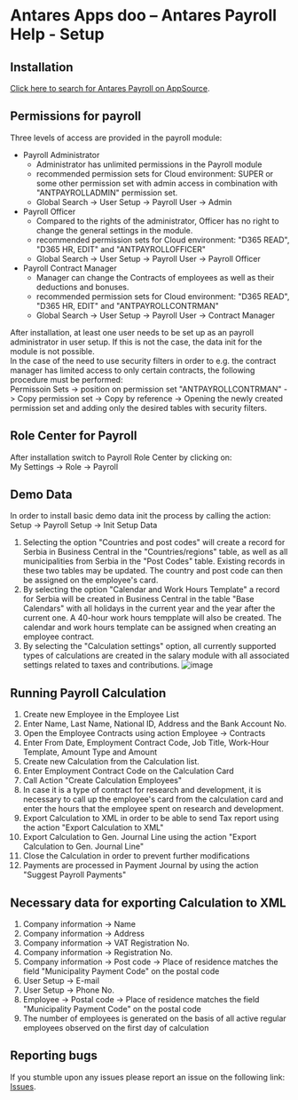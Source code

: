# Antares Apps doo – Antares Payroll Help - Setup

## Installation
[Click here to search for Antares Payroll on AppSource](https://appsource.microsoft.com/en-us/product/dynamics-365-business-central/PUBID.antaresapps1634735406093%7CAID.payroll%7CPAPPID.82ed9411-e456-4ed9-848d-035fead71575).

## Permissions for payroll
Three levels of access are provided in the payroll module:
* Payroll Administrator
  * Administrator has unlimited permissions in the Payroll module 
  * recommended permission sets for Cloud environment: SUPER or some other permission set with admin access in combination with "ANTPAYROLLADMIN" permission set.
  * Global Search -> User Setup -> Payroll User -> Admin<br/>
* Payroll Officer
  * Compared to the rights of the administrator, Officer has no right to change the general settings in the module.
  * recommended permission sets for Cloud environment: "D365 READ", "D365 HR, EDIT" and "ANTPAYROLLOFFICER" 
  * Global Search -> User Setup -> Payroll User -> Payroll Officer<br/>
* Payroll Contract Manager
  * Manager can change the Contracts of employees as well as their deductions and bonuses.
  * recommended permission sets for Cloud environment: "D365 READ", "D365 HR, EDIT" and "ANTPAYROLLCONTRMAN" 
  * Global Search -> User Setup -> Payroll User -> Contract Manager<br/>
  
After installation, at least one user needs to be set up as an payroll administrator in user setup. If this is not the case, the data init for the module is not possible.<br/>
In the case of the need to use security filters in order to e.g. the contract manager has limited access to only certain contracts, the following procedure must be performed:<br/>
Permissoin Sets -> position on permission set "ANTPAYROLLCONTRMAN" -> Copy permission set -> Copy by reference -> Opening the newly created permission set and adding only the desired tables with security filters.

## Role Center for Payroll
After installation switch to Payroll Role Center by clicking on:<br/>
My Settings -> Role -> Payroll

## Demo Data
In order to install basic demo data init the process by calling the action:<br/>
Setup -> Payroll Setup -> Init Setup Data
1. Selecting the option "Countries and post codes" will create a record for Serbia in Business Central in the "Countries/regions" table, as well as all municipalities from Serbia in the "Post Codes" table. Existing records in these two tables may be updated. The country and post code can then be assigned on the employee's card.
2. By selecting the option "Calendar and Work Hours Template" a record for Serbia will be created in Business Central in the table "Base Calendars" with all holidays in the current year and the year after the current one. A 40-hour work hours tempplate will also be created. The calendar and work hours template can be assigned when creating an employee contract.
3. By selecting the "Calculation settings" option, all currently supported types of calculations are created in the salary module with all associated settings related to taxes and contributions.
![image](https://github.com/AntaresAppsDoo/Wiki/assets/42636293/589772dd-390f-4005-bcce-97d7d5661a15)

## Running Payroll Calculation
1. Create new Employee in the Employee List
1. Enter Name, Last Name, National ID, Address and the Bank Account No.
1. Open the Employee Contracts using action Employee -> Contracts
1. Enter From Date, Employment Contract Code, Job Title, Work-Hour Template, Amount Type and Amount
1. Create new Calculation from the Calculation list.
1. Enter Employment Contract Code on the Calculation Card
1. Call Action "Create Calculation Employees"
1. In case it is a type of contract for research and development, it is necessary to call up the employee's card from the calculation card and enter the hours that the employee spent on research and development.
1. Export Calculation to XML in order to be able to send Tax report using the action "Export Calculation to XML"
1. Export Calculation to Gen. Journal Line using the action "Export Calculation to Gen. Journal Line"
1. Close the Calculation in order to prevent further modifications
1. Payments are processed in Payment Journal by using the action "Suggest Payroll Payments"

## Necessary data for exporting Calculation to XML
1. Company information -> Name
1. Company information -> Address
1. Company information -> VAT Registration No.
1. Company information -> Registration No.
1. Company information -> Post code -> Place of residence matches the field "Municipality Payment Code" on the postal code
1. User Setup -> E-mail
1. User Setup -> Phone No.
1. Employee -> Postal code -> Place of residence matches the field "Municipality Payment Code" on the postal code
1. The number of employees is generated on the basis of all active regular employees observed on the first day of calculation

## Reporting bugs
If you stumble upon any issues please report an issue on the following link:
[Issues](https://github.com/AntaresAppsDoo/Wiki/issues).
